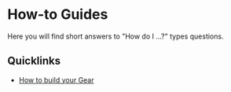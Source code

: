 # How-to Guides
Here you will find short answers to "How do I ...?" types questions.

## Quicklinks
* [How to build your Gear](build.md)
